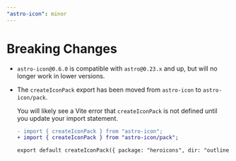 ```yaml
---
"astro-icon": minor
---
```


# Breaking Changes

- `astro-icon@0.6.0` is compatible with `astro@0.23.x` and up, but will no longer work in lower versions.

- The `createIconPack` export has been moved from `astro-icon` to `astro-icon/pack`.

  You will likely see a Vite error that `createIconPack` is not defined until you update your import statement.

  ```diff
  - import { createIconPack } from "astro-icon";
  + import { createIconPack } from "astro-icon/pack";

  export default createIconPack({ package: "heroicons", dir: "outline" })
  ```

